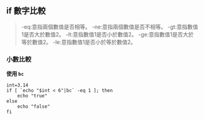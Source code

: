 ## if 數字比較
>   -eq:意指兩個數值是否相等。
    -ne:意指兩個數值是否不相等。
    -gt:意指數值1是否大於數值2。
    -lt:意指數值1是否小於數值2。
    -ge:意指數值1是否大於等於數值2。
    -le:意指數值1是否小於等於數值2。
    
### 小數比較
**使用 `bc`**

```
int=3.14
if [ `echo "$int < 6"|bc` -eq 1 ]; then
    echo "true"
else
    echo "false"
fi
```